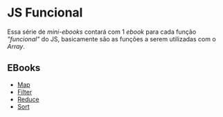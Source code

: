 # JS Funcional

Essa série de *mini-ebooks* contará com 1 *ebook* para cada função *"funcional"* do JS, basicamente 
são as funções a serem utilizadas com o *Array*.



## EBooks

- [Map]()
- [Filter]()
- [Reduce]()
- [Sort]()

